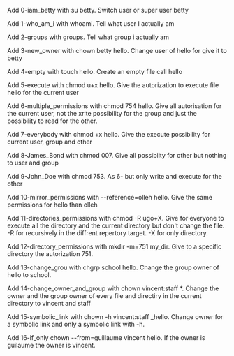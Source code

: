 Add 0-iam_betty with su betty. Switch user or super user betty

Add 1-who_am_i with whoami. Tell what user I actually am

Add 2-groups with groups. Tell what group i actually am

Add 3-new_owner with chown betty hello. Change user of hello for give it to betty

Add 4-empty with touch hello. Create an empty file call hello

Add 5-execute with chmod u+x hello. Give the autorization to execute file hello for the current user

Add 6-multiple_permissions with chmod 754 hello. Give all autorisation for the current user, not the xrite possibility for the group and just the possibility to read for the other.

Add 7-everybody with chmod +x hello. Give the execute possibility for current user, group and other

Add 8-James_Bond with chmod 007. Give all possibiity for other but nothing to user and group

Add 9-John_Doe with chmod 753. As 6- but only write and execute for the other

Add 10-mirror_permissions with --reference=olleh hello. Give the same permissions for hello than olleh

Add 11-directories_permissions with chmod -R ugo+X. Give for everyone to execute all the directory and the current directory but don't change the file. -R for recursively in the diffrent repertory target. -X for only directory.

Add 12-directory_permissions with mkdir -m=751 my_dir. Give to a specific directory the autorization 751.

Add 13-change_grou with chgrp school hello. Change the group owner of hello to school.

Add 14-change_owner_and_group with chown vincent:staff *. Change the owner and the group owner of every file and directiry in the current directory to vincent and staff

Add 15-symbolic_link with chown -h vincent:staff _hello. Change owner for a symbolic link and only a symbolic link with -h.

Add 16-if_only chown --from=guillaume vincent hello. If the owner is guilaume the owner is vincent.  
